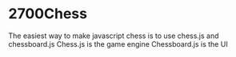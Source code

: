 # 2700Chess

The easiest way to make javascript chess is to use chess.js and chessboard.js
Chess.js is the game engine
Chessboard.js is the UI
